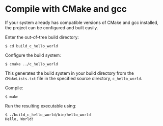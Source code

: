 # Compile with CMake and gcc

If your system already has compatible versions of CMake and gcc installed,
the project can be configured and built easily.


Enter the out-of-tree build directory:
```
$ cd build_c_hello_world
```

Configure the build system:
```
$ cmake ../c_hello_world
```
This generates the build system in your build directory
from the `CMakeLists.txt` file in the specified source directory,
`c_hello_world`.

Compile:
```
$ make
```

Run the resulting executable using:
```
$ ./build_c_hello_world/bin/hello_world
Hello, World!
```
